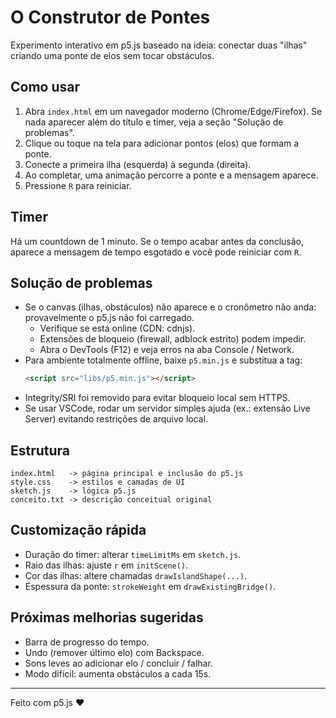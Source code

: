 # O Construtor de Pontes

Experimento interativo em p5.js baseado na ideia: conectar duas "ilhas" criando uma ponte de elos sem tocar obstáculos.

## Como usar
1. Abra `index.html` em um navegador moderno (Chrome/Edge/Firefox). Se nada aparecer além do título e timer, veja a seção "Solução de problemas".
2. Clique ou toque na tela para adicionar pontos (elos) que formam a ponte.
3. Conecte a primeira ilha (esquerda) à segunda (direita).
4. Ao completar, uma animação percorre a ponte e a mensagem aparece.
5. Pressione `R` para reiniciar.

## Timer
Há um countdown de 1 minuto. Se o tempo acabar antes da conclusão, aparece a mensagem de tempo esgotado e você pode reiniciar com `R`.

## Solução de problemas
- Se o canvas (ilhas, obstáculos) não aparece e o cronômetro não anda: provavelmente o p5.js não foi carregado.
  - Verifique se está online (CDN: cdnjs).
  - Extensões de bloqueio (firewall, adblock estrito) podem impedir.
  - Abra o DevTools (F12) e veja erros na aba Console / Network.
- Para ambiente totalmente offline, baixe `p5.min.js` e substitua a tag:
  ```html
  <script src="libs/p5.min.js"></script>
  ```
- Integrity/SRI foi removido para evitar bloqueio local sem HTTPS.
- Se usar VSCode, rodar um servidor simples ajuda (ex.: extensão Live Server) evitando restrições de arquivo local.

## Estrutura
```
index.html   -> página principal e inclusão do p5.js
style.css    -> estilos e camadas de UI
sketch.js    -> lógica p5.js
conceito.txt -> descrição conceitual original
```

## Customização rápida
- Duração do timer: alterar `timeLimitMs` em `sketch.js`.
- Raio das ilhas: ajuste `r` em `initScene()`.
- Cor das ilhas: altere chamadas `drawIslandShape(...)`.
- Espessura da ponte: `strokeWeight` em `drawExistingBridge()`.

## Próximas melhorias sugeridas
- Barra de progresso do tempo.
- Undo (remover último elo) com Backspace.
- Sons leves ao adicionar elo / concluir / falhar.
- Modo difícil: aumenta obstáculos a cada 15s.

---
Feito com p5.js ♥
